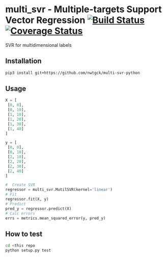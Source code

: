 # multi_svr - Multiple-targets Support Vector Regression [![Build Status](https://travis-ci.org/nwtgck/multi-svr-python.svg?branch=develop)](https://travis-ci.org/nwtgck/multi-svr-python) [![Coverage Status](https://coveralls.io/repos/github/nwtgck/multi-svr-python/badge.svg?branch=develop)](https://coveralls.io/github/nwtgck/multi-svr-python?branch=develop)

SVR for multidimensional labels
 
 
 ## Installation
 
 ```bash
 pip3 install git+https://github.com/nwtgck/multi-svr-python
 ```
 
 
 ## Usage
 
 ```python
X = [
  [0, 0],
  [0, 10],
  [1, 10],
  [1, 20],
  [1, 30],
  [1, 40]
]

y = [
  [0, 0],
  [0, 10],
  [2, 10],
  [2, 20],
  [2, 30],
  [2, 40]
]

#  Create SVR
regressor = multi_svr.MutilSVR(kernel='linear')
# Fit
regressor.fit(X, y)
# Predict
pred_y = regressor.predict(X)
# Calc errors
errs = metrics.mean_squared_error(y, pred_y)
 ```
 
 ## How to test
 
 ```bash
 cd <this repo
 python setup.py test
 ```